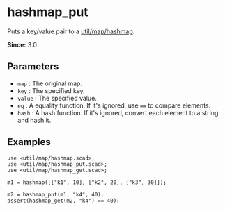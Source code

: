 # hashmap_put

Puts a key/value pair to a [util/map/hashmap](https://openhome.cc/eGossip/OpenSCAD/lib3x-hashmap.html).

**Since:** 3.0

## Parameters

- `map` : The original map.
- `key` : The specified key.
- `value` : The specified value.
- `eq` : A equality function. If it's ignored, use `==` to compare elements.
- `hash` : A hash function. If it's ignored, convert each element to a string and hash it. 

## Examples

    use <util/map/hashmap.scad>;
    use <util/map/hashmap_put.scad>;
    use <util/map/hashmap_get.scad>;

    m1 = hashmap([["k1", 10], ["k2", 20], ["k3", 30]]);

    m2 = hashmap_put(m1, "k4", 40);
    assert(hashmap_get(m2, "k4") == 40);
